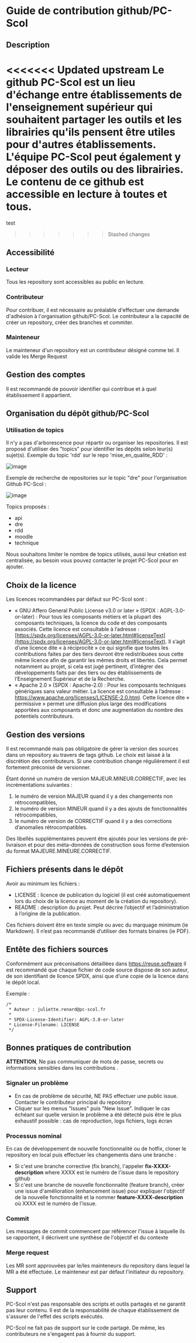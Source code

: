# Guide de contribution github/PC-Scol

## Description

<<<<<<< Updated upstream
Le github PC-Scol est un lieu d'échange entre établissements de l'enseignement supérieur qui souhaitent partager les outils et les librairies qu'ils pensent être utiles pour d'autres établissements. L'équipe PC-Scol peut également y déposer des outils ou des librairies. Le contenu de ce github est accessible en lecture à toutes et tous.
=======
test
>>>>>>> Stashed changes

## Accessibilité

### Lecteur

Tous les repository sont accessibles au public en lecture.

### Contributeur

Pour contribuer, il est nécessaire au préalable d'effectuer une demande d'adhésion à l'organisation github/PC-Scol. Le contributeur a la capacité de créer un repository, créer des branches et commiter.

### Mainteneur

Le mainteneur d'un repository est un contributeur désigné comme tel. Il valide les Merge Request

## Gestion des comptes

Il est recommandé de pouvoir identifier qui contribue et à quel établissement il appartient.

## Organisation du dépôt github/PC-Scol

### Utilisation de topics

Il n'y a pas d'arborescence pour répartir ou organiser les repositories. Il est proposé d'utiliser des "topics" pour identifier les dépôts selon leur(s) sujet(s). Exemple du topic 'rdd' sur le repo 'mise_en_qualite_RDD' :

![image](https://github.com/user-attachments/assets/90c6b821-0a7a-4712-b676-f7502a17474c)

Exemple de recherche de repositories sur le topic "dre" pour l'organisation Github PC-Scol :

![image](https://github.com/user-attachments/assets/785d05b1-e63b-44c2-8ebf-d3cb44125fa1)

Topics proposés :
* api
* dre
* rdd
* moodle
* technique

Nous souhaitons limiter le nombre de topics utilisés, aussi leur création est centralisée, au besoin vous pouvez contacter le projet PC-Scol pour en ajouter.

## Choix de la licence

Les licences recommandées par défaut sur PC-Scol sont :

* « GNU Affero General Public License v3.0 or later » (SPDX : AGPL-3.0-or-later) : Pour tous les composants métiers et la plupart des composants techniques, la licence du code et des composants associés. Cette licence est consultable à l’adresse : [https://spdx.org/licenses/AGPL-3.0-or-later.html#licenseText](https://spdx.org/licenses/AGPL-3.0-or-later.html#licenseText). Il s’agit d’une licence dite « à réciprocité » ce qui signifie que toutes les contributions faites par des tiers devront être redistribuées sous cette même licence afin de garantir les mêmes droits et libertés. Cela permet notamment au projet, si cela est jugé pertinent, d’intégrer des développements faits par des tiers ou des établissements de l’Enseignement Supérieur et de la Recherche.
* « Apache 2.0 » (SPDX : Apache-2.0) : Pour les composants techniques génériques sans valeur métier. La licence est consultable à l’adresse : https://www.apache.org/licenses/LICENSE-2.0.html. Cette licence dite « permissive » permet une diffusion plus large des modifications apportées aux composants et donc une augmentation du nombre des potentiels contributeurs.

## Gestion des versions

Il est recommandé mais pas obligatoire de gérer la version des sources dans un repository au travers de tags github. Le choix est laissé à la discrétion des contributeurs. Si une contribution change régulièrement il est fortement préconisé de versionner.

Étant donné un numéro de version MAJEUR.MINEUR.CORRECTIF, avec les incrémentations suivantes :

1. le numéro de version MAJEUR quand il y a des changements non rétrocompatibles,
2. le numéro de version MINEUR quand il y a des ajouts de fonctionnalités rétrocompatibles,
3. le numéro de version de CORRECTIF quand il y a des corrections d’anomalies rétrocompatibles.

Des libellés supplémentaires peuvent être ajoutés pour les versions de pré-livraison et pour des méta-données de construction sous forme d’extension du format MAJEURE.MINEURE.CORRECTIF.

## Fichiers présents dans le dépôt

Avoir au minimum les fichiers :

* LICENSE : licence de publication du logiciel (il est créé automatiquement lors du choix de la licence au moment de la création du repository).
* README : description du projet. Peut décrire l’objectif et l’administration à l’origine de la publication.

Ces fichiers doivent être en texte simple ou avec du marquage minimum (ie Markdown). Il n’est pas recommandé d’utiliser des formats binaires (ie PDF).

## Entête des fichiers sources
Conformément aux préconisations détaillées dans https://reuse.software il est recommandé que chaque fichier de code source dispose de son auteur, de son identifiant de licence SPDX, ainsi que d’une copie de la licence dans le dépôt local.

Exemple :
```
/*
 * Auteur : juliette.renard@pc-scol.fr
 *
 * SPDX-License-Identifier: AGPL-3.0-or-later
 * License-Filename: LICENSE
 */
```

## Bonnes pratiques de contribution

**ATTENTION**, Ne pas communiquer de mots de passe, secrets ou informations sensibles dans les contributions .

### Signaler un problème

* En cas de problème de sécurité, NE PAS effectuer une public issue. Contacter le contributeur principal du repository
* Cliquer sur les menus "Issues" puis "New Issue". Indiquer le cas échéant sur quelle version le problème a été détecté puis être le plus exhaustif possible : cas de reproduction, logs fichiers, logs écran

### Processus nominal

En cas de développement de nouvelle fonctionnalité ou de hotfix, cloner le repository en local puis effectuer les changements dans une branche :

* Si c'est une branche corrective (fix branch), l'appeler **fix-XXXX-description** where XXXX est le numéro de l'issue dans le repository github
* Si c'est une branche de nouvelle fonctionnalité (feature branch), créer une issue d'amélioration (enhancement issue) pour expliquer l'objectif de la nouvelle fonctionnalité et la nommer **feature-XXXX-description** où XXXX est le numéro de l'issue.

### Commit
Les messages de commit commencent par référencer l'issue à laquelle ils se rapportent, il décrivent une synthèse de l'objectif et du contexte

### Merge request
Les MR sont approuvées par le/les mainteneurs du repository dans lequel la MR a été effectuée. Le mainteneur est par défaut l'initiateur du repository.

## Support
PC-Scol n'est pas responsable des scripts et outils partagés et ne garantit pas leur contenu. Il est de la responsabilité de chaque établissement de s'assurer de l'effet des scripts exécutés.

PC-Scol ne fait pas de support sur le code partagé. De même, les contributeurs ne s'engagent pas à fournir du support.

